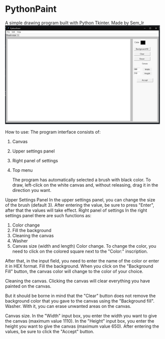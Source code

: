 # PythonPaint
A simple drawing program built with Python Tkinter. Made by Sem_Ir
![alt text](https://github.com/Sem-Ir-dev/PythonPaint/blob/main/screenshots/main.png)

How to use:
The program interface consists of:
1) Canvas
 

2) Upper settings panel 

3) Right panel of settings
 

4) Top menu
 

	The program has automatically selected a brush with black color. To draw, left-click on the white canvas and, without releasing, drag it in the direction you want.
 

Upper Settings Panel
In the upper settings panel, you can change the size of the brush (default 3). After entering the value, be sure to press "Enter", after that the values will take effect.
Right panel of settings
In the right settings panel there are such functions as:
1) Color change
2) Fill the background
3) Cleaning the canvas
4) Washer
5) Canvas size (width and length)
Color change. To change the color, you need to click on the colored square next to the "Color:" inscription.
 

After that, in the input field, you need to enter the name of the color or enter it in HEX format.
Fill the background. When you click on the "Background Fill" button, the canvas color will change to the color of your choice.
 

Cleaning the canvas. Clicking the canvas will clear everything you have painted on the canvas.
 

But it should be borne in mind that the "Clear" button does not remove the background color that you gave to the canvas using the "Background fill".
Washer. With it, you can erase unwanted areas on the canvas.
 

Canvas size. In the "Width" input box, you enter the width you want to give the canvas (maximum value 1110). In the "Height" input box, you enter the height you want to give the canvas (maximum value 650). After entering the values, be sure to click the "Accept" button.
 
